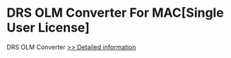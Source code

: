 # DRS OLM Converter For MAC[Single User License]
DRS OLM Converter
[>> Detailed information](https://secure.shareit.com/shareit/product.html?productid=301004850&affiliateid=200057808)